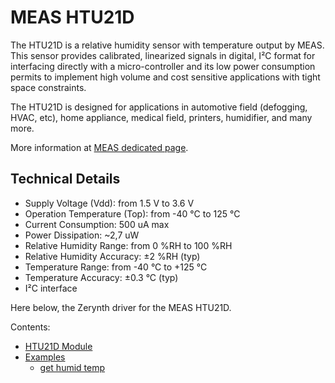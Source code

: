 # MEAS HTU21D

The HTU21D is a relative humidity sensor with temperature output by MEAS. This sensor provides calibrated, linearized signals in digital, I²C format for interfacing directly with a micro-controller and its low power consumption permits to implement high volume and cost sensitive applications with tight space constraints.

The HTU21D is designed for applications in automotive field (defogging, HVAC, etc), home appliance, medical field, printers, humidifier, and many more.

More information at [MEAS dedicated page](http://www.te.com/usa-en/product-CAT-HSC0004.html#mdp-tabs-content).

## Technical Details


* Supply Voltage (Vdd): from 1.5 V to 3.6 V
* Operation Temperature (Top): from -40 °C to 125 °C
* Current Consumption: 500 uA max
* Power Dissipation: ~2,7 uW
* Relative Humidity Range: from 0 %RH to 100 %RH
* Relative Humidity Accuracy: ±2 %RH (typ)
* Temperature Range: from -40 °C to +125 °C
* Temperature Accuracy: ±0.3 °C (typ)
* I²C interface

Here below, the Zerynth driver for the MEAS HTU21D.


Contents:

-   [HTU21D Module](https://docs.zerynth.com/latest/official/lib.meas.htu21d/docs/official_lib.meas.htu21d_htu21d.html)
-   [Examples](https://docs.zerynth.com/latest/official/lib.meas.htu21d/examples/examples.html)
    -   [get humid temp](https://docs.zerynth.com/latest/official/lib.meas.htu21d/examples/examples.html#get-humid-temp)
<!--stackedit_data:
eyJoaXN0b3J5IjpbLTg2NTcwNTYwOF19
-->